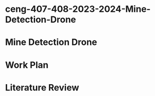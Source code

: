 # ceng-407-408-2023-2024-Mine-Detection-Drone
# Mine Detection Drone
# Work Plan
# Literature Review

